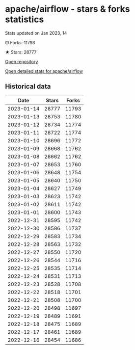 # apache/airflow - stars & forks statistics

Stats updated on Jan 2023, 14

☋ Forks: 11793

★ Stars: 28777

[Open repository](https://github.com/apache/airflow)

[Open detailed stats for apache/airflow](https://reviewgithub.com/rep/apache/airflow)

## Historical data
| Date | Stars | Forks |
|------|-------|-------|
| 2023-01-14 | 28777 | 11793 | 
| 2023-01-13 | 28753 | 11780 | 
| 2023-01-12 | 28734 | 11774 | 
| 2023-01-11 | 28722 | 11774 | 
| 2023-01-10 | 28696 | 11772 | 
| 2023-01-09 | 28668 | 11762 | 
| 2023-01-08 | 28662 | 11762 | 
| 2023-01-07 | 28653 | 11760 | 
| 2023-01-06 | 28648 | 11754 | 
| 2023-01-05 | 28640 | 11750 | 
| 2023-01-04 | 28627 | 11749 | 
| 2023-01-03 | 28623 | 11742 | 
| 2023-01-02 | 28611 | 11742 | 
| 2023-01-01 | 28600 | 11743 | 
| 2022-12-31 | 28595 | 11742 | 
| 2022-12-30 | 28586 | 11737 | 
| 2022-12-29 | 28583 | 11734 | 
| 2022-12-28 | 28563 | 11732 | 
| 2022-12-27 | 28550 | 11720 | 
| 2022-12-26 | 28544 | 11716 | 
| 2022-12-25 | 28535 | 11714 | 
| 2022-12-24 | 28531 | 11713 | 
| 2022-12-23 | 28528 | 11708 | 
| 2022-12-22 | 28518 | 11701 | 
| 2022-12-21 | 28508 | 11700 | 
| 2022-12-20 | 28498 | 11697 | 
| 2022-12-19 | 28489 | 11691 | 
| 2022-12-18 | 28475 | 11689 | 
| 2022-12-17 | 28461 | 11689 | 
| 2022-12-16 | 28454 | 11686 | 

